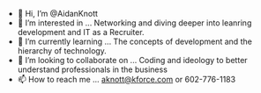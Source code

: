 - 👋 Hi, I’m @AidanKnott
- 👀 I’m interested in ... Networking and diving deeper into leanring development and IT as a Recruiter. 
- 🌱 I’m currently learning ... The concepts of development and the hierarchy of technology. 
- 💞️ I’m looking to collaborate on ... Coding and ideology to better understand professionals in the business  
- 📫 How to reach me ... aknott@kforce.com or 602-776-1183

<!---
AidanKnott/AidanKnott is a ✨ special ✨ repository because its `README.md` (this file) appears on your GitHub profile.
You can click the Preview link to take a look at your changes.
--->

